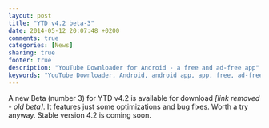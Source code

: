 ```yaml
---
layout: post
title: "YTD v4.2 beta-3"
date: 2014-05-12 20:07:48 +0200
comments: true
categories: [News]
sharing: true
footer: true
description: "YouTube Downloader for Android - a free and ad-free app"
keywords: "YouTube Downloader, Android, android app, app, free, ad-free, no ads, dentex, video, YouTube, downloader"
---
```

A new Beta (number 3) for YTD v4.2 is available for download *[link removed - old beta]*.
It features just some optimizations and bug fixes. Worth a try anyway. Stable version 4.2 is coming soon.
